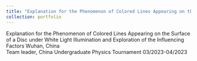 ```yaml
---
title: "Explanation for the Phenomenon of Colored Lines Appearing on the Surface of a Disc under White Light Illumination and Exploration of the Influencing Factors"
collection: portfolio
---
```

Explanation for the Phenomenon of Colored Lines Appearing on the Surface of a Disc under White Light Illumination and Exploration of the Influencing Factors                                                                                                             Wuhan, China	
Team leader, China Undergraduate Physics Tournament                                                                                     03/2023-04/2023
